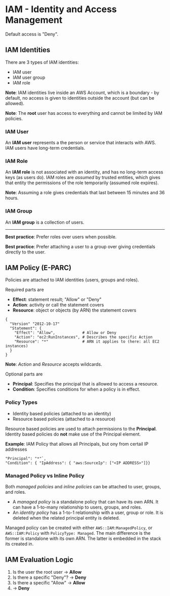 # IAM - Identity and Access Management

Default access is "Deny".

## IAM Identities

There are 3 types of IAM identities:

- IAM user
- IAM user group
- IAM role

**Note**: IAM identities live inside an AWS Account, which is a boundary - by
default, no access is given to identities outside the account (but can be
allowed).

**Note**: The **root** user has access to everything and cannot be limited by
IAM policies.

### IAM User

An **IAM user** represents a the person or service that interacts with AWS. IAM
users have long-term credentials.

### IAM Role

An **IAM role** is not associated with an identity, and has no long-term access
keys (as users do). IAM roles are *assumed* by trusted entities, which gives
that entity the permissions of the role temporarily (assumed role expires).

**Note**: Assuming a role gives credentials that last between 15 minutes and 36
hours.

### IAM Group

An **IAM group** is a collection of users.

---

**Best practice**: Prefer roles over users when possible.

**Best practice**: Prefer attaching a user to a group over giving credentials
directly to the user.

## IAM Policy (E-PARC)

Policies are attached to IAM identities (users, groups and roles).

Required parts are

- **Effect**: statement result; "Allow" or "Deny"
- **Action**: activity or call the statement covers
- **Resource**: object or objects (by ARN) the statement covers

```
{
  "Version" "2012-10-17"
  "Statement": {
    "Effect": "Allow",            # Allow or Deny
    "Action": "ec2:RunInstances", # Describes the specific Action
    "Resource": "*"               # ARN it applies to (here: all EC2 instances)
  }
}
```

**Note**: *Action* and *Resource* accepts wildcards.

Optional parts are

- **Principal**: Specifies the principal that is allowed to access a resource.
- **Condition**: Specifies conditions for when a policy is in effect.

### Policy Types

- Identity based policies (attached to an identity)
- Resource based policies (attached to a resource)

Resource based policies are used to attach permissions to the **Principal**.
Identity based policies do **not** make use of the Principal element.

**Example**: IAM Policy that allows all Principals, but ony from certail IP
addresses

```
"Principal": "*"`,
"Condition": { "IpAddress": { "aws:SourceIp": ["<IP ADDRESS>"]}}
```

### Managed Policy vs Inline Policy

Both *managed policies* and *inline policies* can be attached to user, groups,
and roles.

- A *managed policy* is a standalone policy that can have its own ARN. It can
have a 1-to-many relationship to users, groups, and roles.
- An *identity policy* has a 1-to-1 relationship with a user, group or role. It
is deleted when the related principal entity is deleted.

Managed policy can be created with either `AWS::IAM:ManagedPolicy`, or
`AWS::IAM:Policy` with `PolicyType: Managed`. The main difference is the former
is standalone with its own ARN. The latter is embedded in the stack its created
in.

## IAM Evaluation Logic

1. Is the user the root user   -> **Allow**
2. Is there a specific "Deny"? -> **Deny**
3. Is there a specific "Allow" -> **Allow**
4. -> **Deny**
